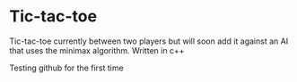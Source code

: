 # Tic-tac-toe
Tic-tac-toe currently between two players but will soon add it against an AI that uses the minimax algorithm. Written in c++


Testing github for the first time
